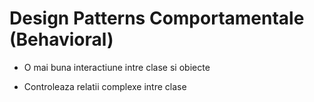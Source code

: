 # Design Patterns Comportamentale (Behavioral)

- O mai buna interactiune intre clase si obiecte

- Controleaza relatii complexe intre clase
